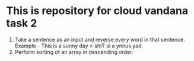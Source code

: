 # This is repository for cloud vandana task 2

1. Take a sentence as an input and reverse every word in that sentence. 
   Example - This is a sunny day > shiT si a ynnus yad.
2. Perform sorting of an array in descending order.